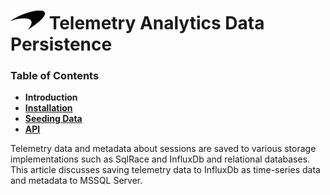 # ![logo](/docs/branding.png) Telemetry Analytics Data Persistence

### Table of Contents
- **Introduction**<br>
- [**Installation**](/docs/Installation.md)<br>
- [**Seeding Data**](/docs/SeedData.md)<br>
- [**API**](/docs/API.md)<br>

Telemetry data and metadata about sessions are saved to various storage implementations such as SqlRace and InfluxDb and relational databases. This article discusses saving telemetry data to InfluxDb as time-series data and metadata to MSSQL Server.